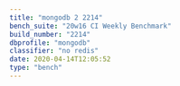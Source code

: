 ```yaml
---
title: "mongodb 2 2214"
bench_suite: "20w16 CI Weekly Benchmark"
build_number: "2214"
dbprofile: "mongodb"
classifier: "no redis"
date: 2020-04-14T12:05:52
type: "bench"
---
```

